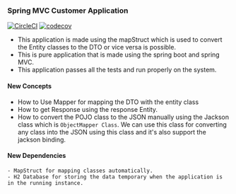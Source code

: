 ### Spring MVC Customer Application
[![CircleCI](https://dl.circleci.com/status-badge/img/gh/mananaggarwal2001/MVC-Mapper-Introduction/tree/master.svg?style=svg)](https://dl.circleci.com/status-badge/redirect/gh/mananaggarwal2001/MVC-Mapper-Introduction/tree/master)
[![codecov](https://codecov.io/gh/mananaggarwal2001/MVC-Mapper-Introduction/graph/badge.svg?token=OY7XCCY8LN)](https://codecov.io/gh/mananaggarwal2001/MVC-Mapper-Introduction)
- This application is made using the mapStruct which is used to convert the Entity classes to the DTO or vice versa is possible.
- This is pure application that is made using the spring boot and spring MVC.
- This application passes all the tests and run properly on the system.
#### New Concepts
- How to Use Mapper for mapping the DTO with the entity class
- How to get Response using the response Entity.
- How to convert the POJO class to the JSON manually using the Jackson class which is `ObjectMapper Class`. We can use this class for converting any class into the JSON using this class and it's also support the jackson binding.
#### New Dependencies
```angular2html
- MapStruct for mapping classes automatically.
- H2 Database for storing the data temporary when the application is in the running instance.
```